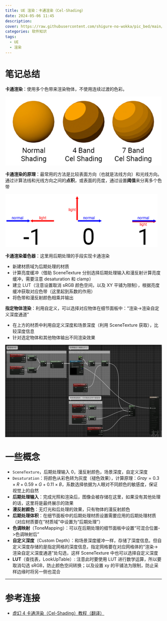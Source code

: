 ```yaml
---
title: UE 渲染：卡通渲染（Cel-Shading）
date: 2024-05-06 11:45
description: 
cover: https://raw.githubusercontent.com/shigure-no-wokka/pic_bed/main/imgs/family_engine.jpg
categories: 软件知识
tags:
  - UE
  - 渲染
---
```


# 笔记总结

**卡通渲染**：使用多个色带来渲染物体，不使用连续过渡的色彩。

![BandShading](UE_Render_卡通渲染（Cel-Shading）/Pasted_image_20240506234100.png)

**卡通渲染的原理**：最常用的方法是比较表面方向（也就是法线方向）和光线方向。通过计算法线和光线方向之间的**点积**，或表面的亮度，通过设置**阈值**来分离多个色带

![DotBetweenLightAndNormal](UE_Render_卡通渲染（Cel-Shading）/Pasted_image_20240506234202.png)

**卡通渲染着色器**：这里用后期处理的手段实现卡通渲染

- 新建材质域为后期处理的材质
- 计算亮度缓冲（借助 SceneTexture 分别选择后期处理输入和漫反射计算亮度缓冲，需要注意 desaturation 和 clamp）
- 建立 LUT（注意设置取消 sRGB 颜色空间，以及 XY 平铺为限制），根据亮度缓冲获取对应色带（这里起到系数的作用）
- 将色带和漫反射颜色相乘并输出

**指定物体渲染**：利用自定义，可以选择对应物体在细节面板中：“渲染->渲染自定义深度通道”
- 在上方的材质中利用自定义深度和场景深度（利用 SceneTexture 获取），比较深度信息
- 针对选定物体和其他物体输出不同渲染效果

![MaterialGraph](UE_Render_卡通渲染（Cel-Shading）/Pasted_image_20240506235845.png)

# 一些概念

- `SceneTexture`，后期处理输入 0，漫反射颜色，场景深度，自定义深度
- `Desaturation`：将颜色从彩色转为灰度（褪色效果），计算原理：$Gray=0.3 \times R + 0.59 \times G + 0.11 \times B$，系数选择依据为人眼对不同颜色的敏感度，保证视觉上的自然
- **后期处理输入**：完成光照和渲染后，图像会被存储在这里，如果没有其他处理的话，这里将是最终展示的效果
- **漫反射颜色**：无灯光和后处理的效果，只有物体的漫反射颜色
- **后期处理体积**：在细节面板中的后期处理材质设置需要应用的后期处理材质（对应材质要在“材质域”中设置为“后期处理”）
- **色调映射**（ToneMapping）：可以在后期处理的细节面板中设置“可混合位置->色调映射后”
- **自定义深度**（Custom Depth）：和场景深度缓冲一样，存储了深度信息。但自定义深度存储的是指定网格的深度信息，指定网格要在对应网格体的“渲染->渲染自定义深度通道”处勾选，这样 SceneTexture 中也可以选择自定义深度
- **LUT**（查找表，LookUpTable）: 注意此时要使用 LUT 进行数学运算，所以要取消勾选 sRGB，防止颜色空间转换；以及设置 xy 的平铺法为限制，防止采样边缘时将另一侧也混合

---
# 参考连接
-  [虚幻 4 卡通渲染（Cel-Shading）教程（翻译）](https://zd304.github.io/2021/11/14/UE4-Cel-Shading-Tutorial-1/)


